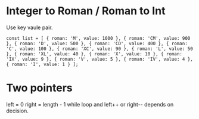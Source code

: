 # Integer to Roman / Roman to Int

Use key vaule pair.

`const list = [
        { roman: 'M', value: 1000 },
        { roman: 'CM', value: 900 },
        { roman: 'D', value: 500 },
        { roman: 'CD', value: 400 },
        { roman: 'C', value: 100 },
        { roman: 'XC', value: 90 },
        { roman: 'L', value: 50 },
        { roman: 'XL', value: 40 },
        { roman: 'X', value: 10 },
        { roman: 'IX', value: 9 },
        { roman: 'V', value: 5 },
        { roman: 'IV', value: 4 },
        { roman: 'I', value: 1 }
    ];
`
# Two pointers

left = 0
right = length - 1
while loop and left++ or right-- depends on decision.

